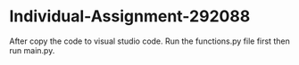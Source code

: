 # Individual-Assignment-292088
After copy the code to visual studio code. Run the functions.py file first then run main.py.
